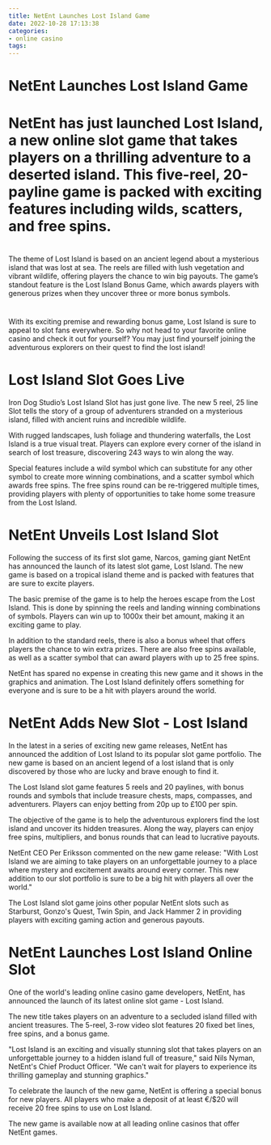 ```yaml
---
title: NetEnt Launches Lost Island Game
date: 2022-10-28 17:13:38
categories:
- online casino
tags:
---
```



#  NetEnt Launches Lost Island Game

#

# NetEnt has just launched Lost Island, a new online slot game that takes players on a thrilling adventure to a deserted island. This five-reel, 20-payline game is packed with exciting features including wilds, scatters, and free spins.

#

The theme of Lost Island is based on an ancient legend about a mysterious island that was lost at sea. The reels are filled with lush vegetation and vibrant wildlife, offering players the chance to win big payouts. The game’s standout feature is the Lost Island Bonus Game, which awards players with generous prizes when they uncover three or more bonus symbols.

#

With its exciting premise and rewarding bonus game, Lost Island is sure to appeal to slot fans everywhere. So why not head to your favorite online casino and check it out for yourself? You may just find yourself joining the adventurous explorers on their quest to find the lost island!

#  Lost Island Slot Goes Live

Iron Dog Studio’s Lost Island Slot has just gone live. The new 5 reel, 25 line Slot tells the story of a group of adventurers stranded on a mysterious island, filled with ancient ruins and incredible wildlife.

With rugged landscapes, lush foliage and thundering waterfalls, the Lost Island is a true visual treat. Players can explore every corner of the island in search of lost treasure, discovering 243 ways to win along the way.

Special features include a wild symbol which can substitute for any other symbol to create more winning combinations, and a scatter symbol which awards free spins. The free spins round can be re-triggered multiple times, providing players with plenty of opportunities to take home some treasure from the Lost Island.

#  NetEnt Unveils Lost Island Slot

Following the success of its first slot game, Narcos, gaming giant NetEnt has announced the launch of its latest slot game, Lost Island. The new game is based on a tropical island theme and is packed with features that are sure to excite players.

The basic premise of the game is to help the heroes escape from the Lost Island. This is done by spinning the reels and landing winning combinations of symbols. Players can win up to 1000x their bet amount, making it an exciting game to play.

In addition to the standard reels, there is also a bonus wheel that offers players the chance to win extra prizes. There are also free spins available, as well as a scatter symbol that can award players with up to 25 free spins.

NetEnt has spared no expense in creating this new game and it shows in the graphics and animation. The Lost Island definitely offers something for everyone and is sure to be a hit with players around the world.

#  NetEnt Adds New Slot - Lost Island

In the latest in a series of exciting new game releases, NetEnt has announced the addition of Lost Island to its popular slot game portfolio. The new game is based on an ancient legend of a lost island that is only discovered by those who are lucky and brave enough to find it.

The Lost Island slot game features 5 reels and 20 paylines, with bonus rounds and symbols that include treasure chests, maps, compasses, and adventurers. Players can enjoy betting from 20p up to £100 per spin.

The objective of the game is to help the adventurous explorers find the lost island and uncover its hidden treasures. Along the way, players can enjoy free spins, multipliers, and bonus rounds that can lead to lucrative payouts.

NetEnt CEO Per Eriksson commented on the new game release: "With Lost Island we are aiming to take players on an unforgettable journey to a place where mystery and excitement awaits around every corner. This new addition to our slot portfolio is sure to be a big hit with players all over the world."

The Lost Island slot game joins other popular NetEnt slots such as Starburst, Gonzo's Quest, Twin Spin, and Jack Hammer 2 in providing players with exciting gaming action and generous payouts.

#  NetEnt Launches Lost Island Online Slot


One of the world's leading online casino game developers, NetEnt, has announced the launch of its latest online slot game - Lost Island.

The new title takes players on an adventure to a secluded island filled with ancient treasures. The 5-reel, 3-row video slot features 20 fixed bet lines, free spins, and a bonus game.

"Lost Island is an exciting and visually stunning slot that takes players on an unforgettable journey to a hidden island full of treasure," said Nils Nyman, NetEnt's Chief Product Officer. "We can't wait for players to experience its thrilling gameplay and stunning graphics."

To celebrate the launch of the new game, NetEnt is offering a special bonus for new players. All players who make a deposit of at least €/$20 will receive 20 free spins to use on Lost Island.

The new game is available now at all leading online casinos that offer NetEnt games.